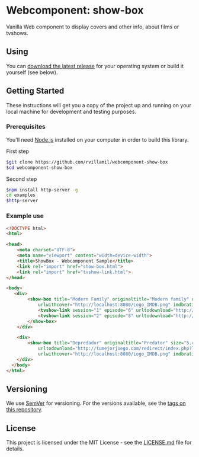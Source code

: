 # Webcomponent: show-box

Vanilla Web component to display covers and other info, about films or tvshows.

## Using

You can [download the latest release](https://github.com/rvillamil/webcomponent-show-box/releases) for your operating system or build it yourself (see below).

## Getting Started

These instructions will get you a copy of the project up and running on your local machine for development and testing purposes.

### Prerequisites

You'll need [Node.js](https://nodejs.org/es/) installed on your computer in order to build this library.

First step

```sh
$git clone https://github.com/rvillamil/webcomponent-show-box
$cd webcomponent-show-box
```

Second step

```sh
$npm install http-server -g
cd examples
$http-server
```

### Example use

```html
<!DOCTYPE html>
<html>

<head>
    <meta charset="UTF-8">
    <meta name="viewport" content="width=device-width">
    <title>ShowBox - Webcomponent Sample</title>
    <link rel="import" href="show-box.html">
    <link rel="import" href="tvshow-link.html">
</head>

<body>
   <div>
        <show-box title="Modern Family" originaltitle="Modern family" quality="HDTV 720p" releasedate="12-10-2003" urltodownload="http://tumejorjuego.com/redirect/index.php?link=descargar-torrent/100089_modern-family-temporada-9-hdtv-720p-cap-903-ac3-5-1-espaa-a-ol-castellano/"
            urlwithcover="http://localhost:8080/Logo_IMDB.png" imdbrating="6.3" rottentomatoes="50/10">
            <tvshow-link session="1" episode="6" urltodownload="http://tumejorjuego.com/redirect/index.php?link=descargar-torrent/100089_modern-family-temporada-9-hdtv-720p-cap-903-ac3-5-1-espaa-a-ol-castellano/"></tvshow-link>
            <tvshow-link session="2" episode="8" urltodownload="http://tumejorjuego.com/redirect/index.php?link=descargar-torrent/100089_modern-family-temporada-9-hdtv-720p-cap-903-ac3-5-1-espaa-a-ol-castellano/"></tvshow-link>
        </show-box>
    </div>

    <div>
        <show-box title="Depredador" originaltitle="Predator" size="5.4Gb " quality="HDTV 720p" releasedate="12-10-2003"
            urltodownload="http://tumejorjuego.com/redirect/index.php?link=descargar-torrent/100089_modern-family-temporada-9-hdtv-720p-cap-903-ac3-5-1-espaa-a-ol-castellano/"
            urlwithcover="http://localhost:8080/Logo_IMDB.png" imdbrating="6.3" rottentomatoes="50/10" tmdbrating="7.1" />
    </div>
  </body>
</html>
```

## Versioning

We use [SemVer](http://semver.org/) for versioning. For the versions available, see the [tags on this repository](https://github.com/rvillamil/vws-js-app/tags).

## License

This project is licensed under the MIT License - see the [LICENSE.md](LICENSE.md) file for details.
